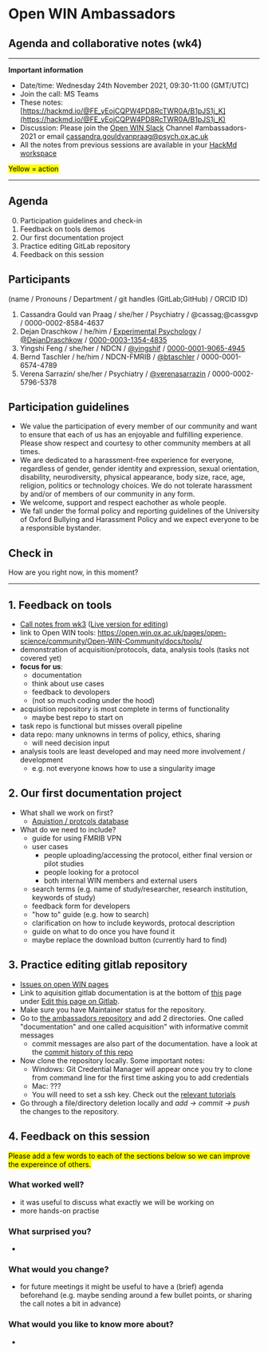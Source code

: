 # Open WIN Ambassadors
## Agenda and collaborative notes (wk4)

-----

**Important information**

- Date/time: Wednesday 24th November 2021, 09:30-11:00 (GMT/UTC)
- Join the call: MS Teams
- These notes: [https://hackmd.io/@FE_yEojCQPW4PD8RcTWR0A/B1pJS1j_K](https://hackmd.io/@FE_yEojCQPW4PD8RcTWR0A/B1pJS1j_K)
- Discussion: Please join the [Open WIN Slack](https://join.slack.com/t/openwin/signup) Channel #ambassadors-2021 or email cassandra.gouldvanpraag@psych.ox.ac.uk 
- All the notes from previous sessions are available in your [HackMd workspace](https://hackmd.io/?nav=collab)


<mark>Yellow = action</mark>


-----

## Agenda
0. Participation guidelines and check-in
1. Feedback on tools demos
2. Our first documentation project
3. Practice editing GitLab repository
4. Feedback on this session

## Participants
(name / Pronouns / Department / git handles (GitLab;GitHub) / ORCID ID)
1. Cassandra Gould van Praag / she/her / Psychiatry / @cassag;@cassgvp / 0000-0002-8584-4637
2. Dejan Draschkow / he/him / [Experimental Psychology](https://www.psy.ox.ac.uk/team/dejan-draschkow) / [@DejanDraschkow](https://github.com/DejanDraschkow) / [0000-0003-1354-4835](https://orcid.org/0000-0003-1354-4835)
3. Yingshi Feng / she/her / NDCN / [@yingshif](https://github.com/yingshif) / [0000-0001-9065-4945](https://orcid.org/0000-0001-9065-4945)
4. Bernd Taschler / he/him / NDCN-FMRIB / [@btaschler](https://github.com/btaschler) / 0000-0001-6574-4789
5. Verena Sarrazin/ she/her / Psychiatry / [@verenasarrazin](https://github.com/verenasarrazin) / 0000-0002-5796-5378
 
## Participation guidelines
- We value the participation of every member of our community and want to ensure that each of us has an enjoyable and fulfilling experience. Please show respect and courtesy to other community members at all times.
- We are dedicated to a harassment-free experience for everyone, regardless of gender, gender identity and expression, sexual orientation, disability, neurodiversity, physical appearance, body size, race, age, religion, politics or technology choices. We do not tolerate harassment by and/or of members of our community in any form.
- We welcome, support and respect eachother as whole people.
- We fall under the formal policy and reporting guidelines of the University of Oxford Bullying and Harassment Policy and we expect everyone to be a responsible bystander.

## Check in
How are you right now, in this moment?

-----

## 1. Feedback on tools 
- [Call notes from wk3](https://git.fmrib.ox.ac.uk/open-science/community/open-win-ambassadors/-/blob/master/call-notes/wk3-call-notes-tools-demo.md) ([Live version for editing](https://hackmd.io/tAsz-i9HRkGDofC_iKSWiw?both))
- link to Open WIN tools: https://open.win.ox.ac.uk/pages/open-science/community/Open-WIN-Community/docs/tools/
- demonstration of acquisition/protocols, data, analysis tools (tasks not covered yet)
- **focus for us**: 
    - documentation 
    - think about use cases
    - feedback to devolopers
    - (not so much coding under the hood)
- acquisition repository is most complete in terms of functionality
    - maybe best repo to start on
- task repo is functional but misses overall pipeline 
- data repo: many unknowns in terms of policy, ethics, sharing
    - will need decision input
- analysis tools are least developed and may need more involvement / development 
    - e.g. not everyone knows how to use a singularity image



## 2. Our first documentation project
- What shall we work on first?
    - [Aquistion / protcols database](http://open.win.ox.ac.uk/protocols/)
- What do we need to include?
    - guide for using FMRIB VPN
    - user cases
        - people uploading/accessing the protocol, either final version or pilot studies
        - people looking for a protocol
        - both internal WIN members and external users
    - search terms (e.g. name of study/researcher, research institution, keywords of study)
    - feedback form for developers
    - "how to" guide (e.g. how to search)
    - clarification on how to include keywords, protocal description
    - guide on what to do once you have found it
    - maybe replace the download button (currently hard to find)

## 3. Practice editing gitlab repository
- [Issues on open WIN pages](https://git.fmrib.ox.ac.uk/open-science/community/Open-WIN-Community/-/issues)
- Link to aquisition gitlab documentation is at the bottom of [this](https://open.win.ox.ac.uk/pages/open-science/community/Open-WIN-Community/docs/tools/acquisition/) page under [Edit this page on Gitlab](https://git.fmrib.ox.ac.uk/open-science/community/Open-WIN-Community/-/blob/master/docs/tools/acquisition.md).
- Make sure you have Maintainer status for the repository. 
- Go to [the ambassadors repository](https://git.fmrib.ox.ac.uk/open-science/community/open-win-ambassadors/) and add 2 directories. One called "documentation" and one  called acquisition" with informative commit messages 
    - commit messages are also part of the documentation. have a look at the [commit history of this repo](https://git.fmrib.ox.ac.uk/open-science/community/open-win-ambassadors/-/commits/master)
- Now clone the repository locally. Some important notes:
    - Windows: Git Credential Manager will appear once you try to clone from command line for the first time asking you to add credentials
    - Mac: ???
    - You will need to set a ssh key. Check out the [relevant tutorials](https://open.win.ox.ac.uk/pages/open-science/community/Open-WIN-Community/docs/gitlab/2-1-starting-gitlab-account/)
- Go through a file/directory deletion locally and *add -> commit -> push* the changes to the repository.


## 4. Feedback on this session
<mark>Please add a few words to each of the sections below so we can improve the expereince of others.</mark>
### What worked well?
- it was useful to discuss what exactly we will be working on
- more hands-on practise

### What surprised you?
-

### What would you change?
- for future meetings it might be useful to have a (brief) agenda beforehand (e.g. maybe sending around a few bullet points, or sharing the call notes a bit in advance)

### What would you like to know more about?
- 


